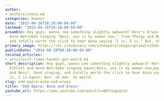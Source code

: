 ```yaml
---
author:
- authors/jenna.md
categories: Humour
date: "2015-04-16T18:28:00-04:00"
lastmod: "2015-04-16T18:28:00-04:00"
preamble: Hey guys, wanna see something slightly awkward? Here's Erwin Schrott and
  Anna Netrebko singing "Bess, you is my woman now," from *Porgy and Bess*. Good singing,
  and totally worth the click to hear Anna saying "I is, I is." But, oh man. So weird.
primary_image: https://res.cloudinary.com/schmopera/image/upload/v1545409169/media/webhook-uploads/1429223293223/o-ANNA-NETREBKO-ERWIN-facebook.jpg.jpg
publishDate: "2014-08-20T09:28:00-04:00"
related_articles:
- articles/5-times-handel-got-weird.md
short_description: Hey guys, wanna see something slightly awkward? Here&#039;s Erwin
  Schrott and Anna Netrebko singing &quot;Bess, you is my woman now,&quot; from *Porgy
  and Bess*. Good singing, and totally worth the click to hear Anna saying &quot;I
  is, I is.&quot; But, oh man. So weird.
slug: odd-opera-anna-and-erwin
title: 'Odd Opera: Anna and Erwin'
youtube_url: https://www.youtube.com/watch?v=B0fJoqxqSJ4
---
```



